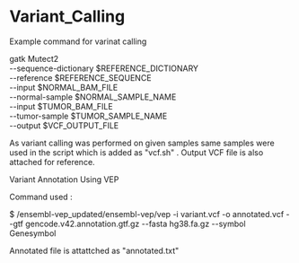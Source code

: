 # Variant_Calling
Example command for varinat calling 

gatk Mutect2 \
  --sequence-dictionary $REFERENCE_DICTIONARY \
  --reference $REFERENCE_SEQUENCE \
  --input $NORMAL_BAM_FILE \
  --normal-sample $NORMAL_SAMPLE_NAME \
  --input $TUMOR_BAM_FILE \
  --tumor-sample $TUMOR_SAMPLE_NAME \
  --output $VCF_OUTPUT_FILE

  As variant calling was performed on given samples same samples were used in the script which is added as "vcf.sh" .
  Output VCF file is also attached for reference.

  Variant Annotation Using VEP 

  Command used : 

  $ /ensembl-vep_updated/ensembl-vep/vep -i variant.vcf -o annotated.vcf --gtf gencode.v42.annotation.gtf.gz --fasta hg38.fa.gz --symbol Genesymbol

  Annotated file is attattched as "annotated.txt"

